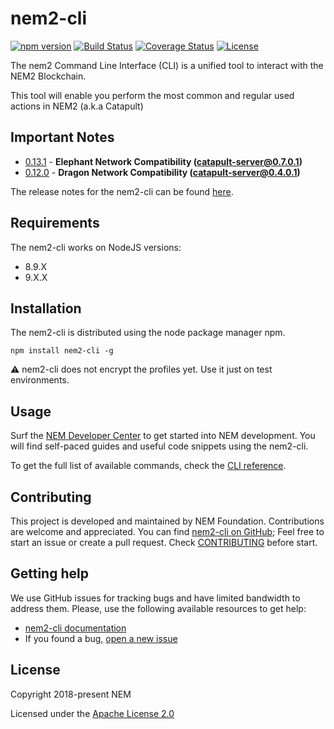 # nem2-cli

[![npm version](https://badge.fury.io/js/nem2-cli.svg)](https://badge.fury.io/js/nem2-cli)
[![Build Status](https://api.travis-ci.org/nemtech/nem2-cli.svg?branch=master)](https://travis-ci.org/nemtech/nem2-cli)
[![Coverage Status](https://coveralls.io/repos/github/nemtech/nem2-cli/badge.svg?branch=travis-ci)](https://coveralls.io/github/nemtech/nem2-cli?branch=travis-ci)
[![License](https://img.shields.io/badge/License-Apache%202.0-blue.svg)](https://opensource.org/licenses/Apache-2.0)

The nem2 Command Line Interface (CLI) is a unified tool to interact with the NEM2 Blockchain.

This tool will enable you perform the most common and regular used actions in NEM2 (a.k.a Catapult)

## Important Notes

- [0.13.1](CHANGELOG.md#0131-30-Sep-2019) - **Elephant Network Compatibility (catapult-server@0.7.0.1)**
- [0.12.0](CHANGELOG.md#0120-04-Jun-2019) - **Dragon Network Compatibility (catapult-server@0.4.0.1)**

The release notes for the nem2-cli can be found [here](CHANGELOG.md).

## Requirements

The nem2-cli works on NodeJS versions:

- 8.9.X
- 9.X.X

## Installation

The nem2-cli is distributed using the node package manager npm.

`npm install nem2-cli -g`

:warning: nem2-cli does not encrypt the profiles yet. Use it just on test environments.

## Usage

Surf the [NEM Developer Center][docs] to get started into NEM development. You will find self-paced guides and useful code snippets using the nem2-cli.

To get the full list of available commands, check the [CLI reference][docs].

## Contributing

This project is developed and maintained by NEM Foundation. Contributions are welcome and appreciated. You can find [nem2-cli on GitHub][self];
Feel free to start an issue or create a pull request. Check [CONTRIBUTING](CONTRIBUTING.md) before start.

## Getting help

We use GitHub issues for tracking bugs and have limited bandwidth to address them.
Please, use the following available resources to get help:

- [nem2-cli documentation][docs]
- If you found a bug, [open a new issue][issues]

## License

Copyright 2018-present NEM

Licensed under the [Apache License 2.0](LICENSE)

[self]: https://github.com/nemtech/nem2-cli
[docs]: https://nemtech.github.io/cli.html
[issues]: https://github.com/nemtech/nem2-cli/issues
